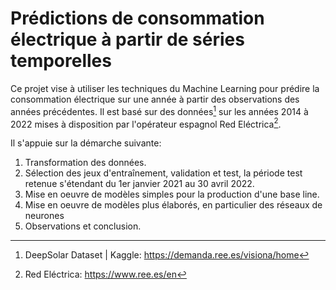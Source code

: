 # Prédictions de consommation électrique à partir de séries temporelles

Ce projet vise à utiliser les techniques du Machine Learning pour prédire la consommation électrique sur une année à partir des observations des années précédentes. Il est basé sur des données[^first] sur les années 2014 à 2022 mises à disposition par l'opérateur espagnol Red Eléctrica[^second].

Il s'appuie sur la démarche suivante:
1) Transformation des données.
2) Sélection des jeux d'entraînement, validation et test, la période test retenue s'étendant du 1er janvier 2021 au 30 avril 2022.
3) Mise en oeuvre de modèles simples pour la production d'une base line.
4) Mise en oeuvre de modèles plus élaborés, en particulier des réseaux de neurones
5) Observations et conclusion.

[^first]: DeepSolar Dataset | Kaggle: https://demanda.ree.es/visiona/home
[^second]: Red Eléctrica: https://www.ree.es/en